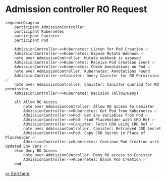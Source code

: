 # Admission controller RO Request

```mermaid
sequenceDiagram
    participant AdmissionController
    participant Kubernetes
    participant Canister
    participant Pod

    AdmissionController->>Kubernetes: Listen for Pod Creation ✅
    AdmissionController->>Kubernetes: Expose Mutate Webhook ✅
    note over AdmissionController: Mutate webhook is exposed
    AdmissionController->>Kubernetes: Receive Pod Creation Event ✅
    AdmissionController->>Kubernetes: Check Annotations on Pod ✅
    note over AdmissionController, Kubernetes: Annotations Found
    AdmissionController->>Canister: Query Canister for RO Permission ✅
    note over AdmissionController, Canister: Canister queried for RO permission
    AdmissionController->>Kubernetes: Decision (Allow/Deny)

    alt Allow RO Access
        note over AdmissionController: Allow RO access to Canister
        AdmissionController->>Kubernetes: Get Pod from Kubernetes ✅
        AdmissionController->>Pod: Get Env Variables from Pod ✅
        AdmissionController->>Pod: Find Placeholder with CRD Ref ✅
        AdmissionController->>Canister: Fetch CRD using CRD Ref ✅
        note over AdmissionController, Canister: Retrieved CRD Secret
        AdmissionController->>Pod: Copy CRD Secret in Place of Placeholder ✅
        AdmissionController->>Kubernetes: Continue Pod Creation with Updated Env Vars ✅
    else Deny RO Access
        note over AdmissionController: Deny RO access to Canister
        AdmissionController->>Kubernetes: Block Pod Creation ✅
    end
```

[✏️ Edit here](https://mermaid.live/edit#pako:eNqlld-S0jAUxl8lkyudqSsFaqEXO4MFvNAdkR11xulNSA9LhjapaQrLMlz6Fj6dT-JpSvmzi1oVbiDJ98s5OV9OtpSrGGhAc_hagOQwFOxOszSSBD8Z00ZwkTFpyCBORZ4LJUMljVZJAvrporfFDLQEA_nTuZBJkZtLqomKI1kNX9jlxfX1ERuQdyVEkrnSpY6EGpjB9eTH929NEaP7TOVAbgrDDJDPMFsotTwCpMJRtQJ9CRXUsvVeJnIClhc33X4KHMQKzsMfrQBP4i-SCBfAl2QgMVpLyAlSSmSzPBxyCjvFjFUhf5tLXciAfChAbw6FtTWZvicT0HtZ41iOyAMM7agFxDU0O0CbHtAQuLBBPBskiVq_HILcPK99xhJ0dDlcsgecQ753bAMDHHTM6ohRj7zdLL43YJ1P5lqlJ8U4ntmvMSir9CO5Ip-YFmyWoNKSzizwB8RYyJhMEsZhoZIY810LsyDhdIgenTehHOs2BsMraZELeXcZ0tgFUzBY_BWWv-TcAtdgGmUUqmxzoiFCVvkRNT9LtEFuZ5cNJ4QsHt1Ze1ofsxjbQVyX4qR-kGCTKV33Dx6rZf9nsdeJwh5xuU2CtE23-lKHpnjBmIjxKdiWCyJqFpBCRAP8GTO9jGgkd7iOFUbdbiSngdEFOLSw-e-fDRrMGWbtUOzrX5RK60X4lwZbek8Dt9u_6ve7nu-5vXbP9z3PoRscdq9cv9v22y2_22v5Xqezc-iDJbSueq7Xbnmu96rX6rgd13UoxMIofVM9XfYFqwMZ2Zlq391PUr9kBw)
